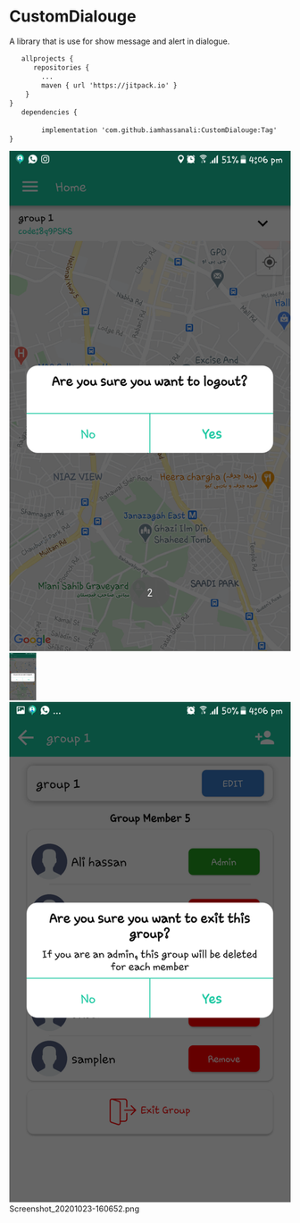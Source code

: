 # CustomDialouge
A library that is use for show message and alert in dialogue.

       allprojects {              
	      repositories {
			...
			maven { url 'https://jitpack.io' }
		}
	}
       dependencies {
       
	        implementation 'com.github.iamhassanali:CustomDialouge:Tag'
	}

![ScreenShoot](https://github.com/iamhassanali/CustomDialouge/blob/master/DialougeLibrary/ScreenShoot/Screenshot_20201023-160635.png?raw=true) 
<img src="https://github.com/iamhassanali/CustomDialouge/blob/master/DialougeLibrary/ScreenShoot/Screenshot_20201023-160635.png" width="48">
![ScreenShoot](https://github.com/iamhassanali/CustomDialouge/blob/master/DialougeLibrary/ScreenShoot/Screenshot_20201023-160652.png?raw=true)Screenshot_20201023-160652.png
